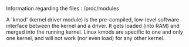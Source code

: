 Information regarding the files : /proc/modules

A 'kmod' (kernel driver module) is the pre-compiled, low-level software interface between the kernel and a driver. It gets loaded (into RAM) and merged into the running kernel. Linux kmods are specific to one and only one kernel, and will not work (nor even load) for any other kernel.

